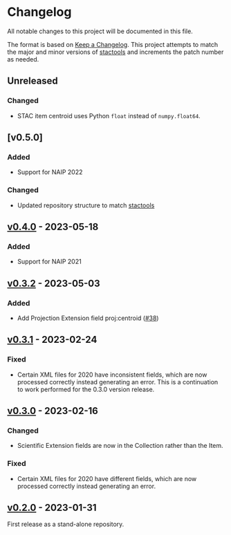 # Changelog

All notable changes to this project will be documented in this file.

The format is based on [Keep a Changelog](https://keepachangelog.com/en/1.0.0/). This project attempts to match the major and minor versions of [stactools](https://github.com/stac-utils/stactools) and increments the patch number as needed.

## Unreleased

### Changed

- STAC item centroid uses Python `float` instead of `numpy.float64`.

## [v0.5.0]

### Added

- Support for NAIP 2022

### Changed

- Updated repository structure to match [stactools](https://github.com/stac-utils/stactools)

## [v0.4.0] - 2023-05-18

### Added

- Support for NAIP 2021

## [v0.3.2] - 2023-05-03

### Added

- Add Projection Extension field proj:centroid ([#38](https://github.com/stactools-packages/naip/pull/38))

## [v0.3.1] - 2023-02-24

### Fixed

- Certain XML files for 2020 have inconsistent fields, which are now processed correctly instead generating an error. This is a continuation to work performed for the 0.3.0 version release.

## [v0.3.0] - 2023-02-16

### Changed

- Scientific Extension fields are now in the Collection rather than the Item.

### Fixed

- Certain XML files for 2020 have different fields, which are now processed correctly instead
  generating an error.

## [v0.2.0] - 2023-01-31

First release as a stand-alone repository.

[Unreleased]: https://github.com/stactools-packages/naip/compare/v0.4.0..main
[v0.4.0]: https://github.com/stactools-packages/naip/compare/v0.3.2..v0.4.0
[v0.3.2]: https://github.com/stactools-packages/naip/compare/v0.3.1..v0.3.2
[v0.3.1]: https://github.com/stactools-packages/naip/compare/v0.3.0..v0.3.1
[v0.3.0]: https://github.com/stactools-packages/naip/compare/v0.2.0..v0.3.0
[v0.2.0]: https://github.com/stactools-packages/naip/tags/v0.2.0

